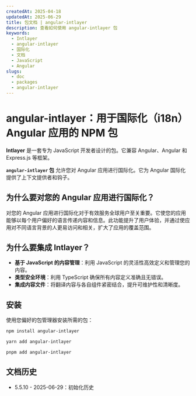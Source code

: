 ```yaml
---
createdAt: 2025-04-18
updatedAt: 2025-06-29
title: 包文档 | angular-intlayer
description: 查看如何使用 angular-intlayer 包
keywords:
  - Intlayer
  - angular-intlayer
  - 国际化
  - 文档
  - JavaScript
  - Angular
slugs:
  - doc
  - packages
  - angular-intlayer
---
```


# angular-intlayer：用于国际化（i18n）Angular 应用的 NPM 包

**Intlayer** 是一套专为 JavaScript 开发者设计的包。它兼容 Angular、Angular 和 Express.js 等框架。

**`angular-intlayer` 包** 允许您对 Angular 应用进行国际化。它为 Angular 国际化提供了上下文提供者和钩子。

## 为什么要对您的 Angular 应用进行国际化？

对您的 Angular 应用进行国际化对于有效服务全球用户至关重要。它使您的应用能够以每个用户偏好的语言传递内容和信息。此功能提升了用户体验，并通过使应用对不同语言背景的人更易访问和相关，扩大了应用的覆盖范围。

## 为什么要集成 Intlayer？

- **基于 JavaScript 的内容管理**：利用 JavaScript 的灵活性高效定义和管理您的内容。
- **类型安全环境**：利用 TypeScript 确保所有内容定义准确且无错误。
- **集成内容文件**：将翻译内容与各自组件紧密结合，提升可维护性和清晰度。

## 安装

使用您偏好的包管理器安装所需的包：

```bash packageManager="npm"
npm install angular-intlayer
```

```bash packageManager="yarn"
yarn add angular-intlayer
```

```bash packageManager="pnpm"
pnpm add angular-intlayer
```

## 文档历史

- 5.5.10 - 2025-06-29：初始化历史
